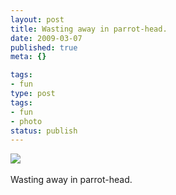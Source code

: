```yaml
---
layout: post
title: Wasting away in parrot-head.
date: 2009-03-07
published: true
meta: {}

tags:
- fun
type: post
tags:
- fun
- photo
status: publish
---
```

![](http://media.eick.us/2011/05/4Lbi8pbnEksiownu7nvgYoPio1_500.jpg)<br /><br />Wasting away in parrot-head.
